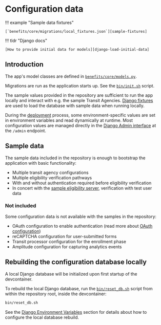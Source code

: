 # Configuration data

!!! example "Sample data fixtures"

    [`benefits/core/migrations/local_fixtures.json`][sample-fixtures]

!!! tldr "Django docs"

    [How to provide initial data for models][django-load-initial-data]

## Introduction

The app's model classes are defined in [`benefits/core/models.py`][core-models].

Migrations are run as the application starts up. See the [`bin/init.sh`][init] script.

The sample values provided in the repository are sufficient to run the app locally and interact with e.g. the sample Transit
Agencies. [Django fixtures][django-fixtures] are used to load the database with sample data when running locally.

During the [deployment](../deployment/README.md) process, some environment-specific values are set in environment variables and
read dynamically at runtime. Most configuration values are managed directly in the [Django Admin interface](./admin-interface.md) at the `/admin` endpoint.

## Sample data

The sample data included in the repository is enough to bootstrap the application with basic functionality:

- Multiple transit agency configurations
- Multiple eligibility verification pathways
- With and without authentication required before eligibility verification
- In concert with the [sample eligibility server][eligibility-server], verification with test user data

### Not included

Some configuration data is not available with the samples in the repository:

- OAuth configuration to enable authentication (read more about [OAuth configuration](oauth.md))
- reCAPTCHA configuration for user-submitted forms
- Transit processor configuration for the enrollment phase
- Amplitude configuration for capturing analytics events

## Rebuilding the configuration database locally

A local Django database will be initialized upon first startup of the devcontainer.

To rebuild the local Django database, run the [`bin/reset_db.sh`][reset-db] script from within the repository root,
inside the devcontainer:

```bash
bin/reset_db.sh
```

See the [Django Environment Variables](environment-variables.md#django) section for details about how to configure the local
database rebuild.

[core-models]: https://github.com/cal-itp/benefits/blob/main/benefits/core/models.py
[django-fixtures]: https://docs.djangoproject.com/en/5.0/topics/db/fixtures/
[django-load-initial-data]: https://docs.djangoproject.com/en/5.0/howto/initial-data/
[eligibility-server]: https://docs.calitp.org/eligibility-server
[init]: https://github.com/cal-itp/benefits/blob/main/bin/init.sh
[reset-db]: https://github.com/cal-itp/benefits/blob/main/bin/reset_db.sh
[sample-fixtures]: https://github.com/cal-itp/benefits/tree/main/benefits/core/migrations/local_fixtures.json
